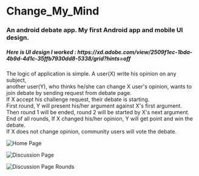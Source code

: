 # Change_My_Mind

<h3>An android debate app. My first Android app and mobile UI design.</h3>

<h5>Here is UI design I worked : https://xd.adobe.com/view/2509f1ec-1bda-4b9d-4d1c-35ffb7930dd8-5338/grid?hints=off</h5>

The logic of application is simple. A user(X) write his opinion on any subject, </br>
another user(Y), who thinks he/she can change X user's opinion, wants to join debate by sending request from debate page.</br>
If X accept his challenge request, their debate is starting. </br>
First round, Y will present his/her argument against X's first argument.</br>
Then round 1 will be ended, round 2 will be started by X's next argument.</br>
End of all rounds, If X changed his/her opinion, Y will get point and win the debate.</br>
If X does not change opinion, community users will vote the debate.</br>

![Home Page](https://i.postimg.cc/d393P3KC/main.png)

![Discussion Page](https://i.postimg.cc/kGCGp8L9/discussion.png)

![Discussion Page Rounds](https://i.postimg.cc/tRdYVSVg/rounds.png)
